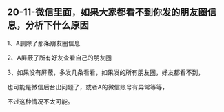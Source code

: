 ## 20-11-微信里面，如果大家都看不到你发的朋友圈信息，分析下什么原因

1、A删除了那条朋友圈信息

2、A屏蔽了所有好友查看自己的朋友圈

3、如果没有屏蔽，多发几条看看，如果发的所有朋友圈，好友都看不到，

也可能是微信后台出问题了，或者A的微信账号有异常等等，

不过这种情况不太可能。
